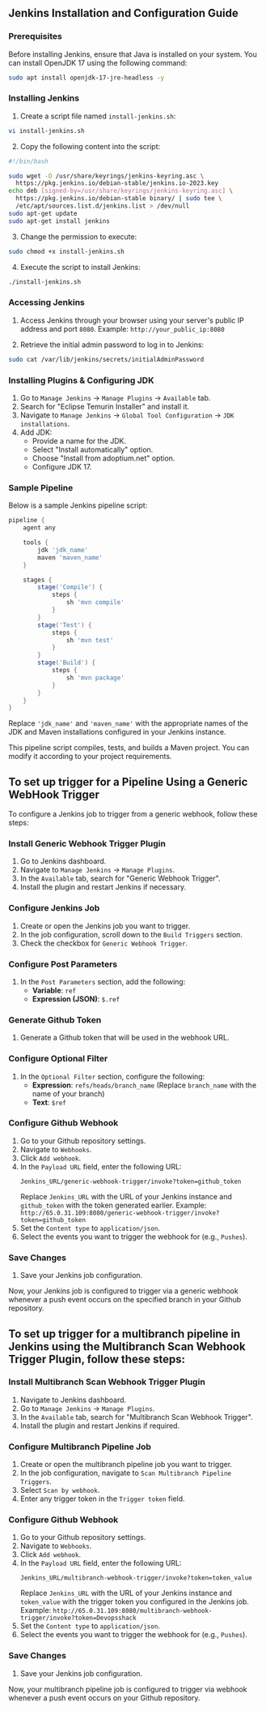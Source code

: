 ## Jenkins Installation and Configuration Guide

### Prerequisites
Before installing Jenkins, ensure that Java is installed on your system. You can install OpenJDK 17 using the following command:

```bash
sudo apt install openjdk-17-jre-headless -y
```

### Installing Jenkins
1. Create a script file named `install-jenkins.sh`:

```bash
vi install-jenkins.sh
```

2. Copy the following content into the script:

```bash
#!/bin/bash

sudo wget -O /usr/share/keyrings/jenkins-keyring.asc \
  https://pkg.jenkins.io/debian-stable/jenkins.io-2023.key
echo deb [signed-by=/usr/share/keyrings/jenkins-keyring.asc] \
  https://pkg.jenkins.io/debian-stable binary/ | sudo tee \
  /etc/apt/sources.list.d/jenkins.list > /dev/null
sudo apt-get update
sudo apt-get install jenkins
```

3. Change the permission to execute:

```bash
sudo chmod +x install-jenkins.sh
```

4. Execute the script to install Jenkins:

```bash
./install-jenkins.sh
```

### Accessing Jenkins
1. Access Jenkins through your browser using your server's public IP address and port `8080`.
   Example: `http://your_public_ip:8080`

2. Retrieve the initial admin password to log in to Jenkins:

```bash
sudo cat /var/lib/jenkins/secrets/initialAdminPassword
```

### Installing Plugins & Configuring JDK
1. Go to `Manage Jenkins` -> `Manage Plugins` -> `Available` tab.
2. Search for "Eclipse Temurin Installer" and install it.
3. Navigate to `Manage Jenkins` -> `Global Tool Configuration` -> `JDK installations`.
4. Add JDK:
   - Provide a name for the JDK.
   - Select "Install automatically" option.
   - Choose "Install from adoptium.net" option.
   - Configure JDK 17.

### Sample Pipeline
Below is a sample Jenkins pipeline script:

```groovy
pipeline {
    agent any

    tools {
        jdk 'jdk_name'
        maven 'maven_name'
    }

    stages {
        stage('Compile') {
            steps {
                sh 'mvn compile'
            }
        }
        stage('Test') {
            steps {
                sh 'mvn test'
            }
        }
        stage('Build') {
            steps {
                sh 'mvn package'
            }
        }
    }
}
```

Replace `'jdk_name'` and `'maven_name'` with the appropriate names of the JDK and Maven installations configured in your Jenkins instance.

This pipeline script compiles, tests, and builds a Maven project. You can modify it according to your project requirements.

## To set up trigger for a Pipeline Using a Generic WebHook Trigger
To configure a Jenkins job to trigger from a generic webhook, follow these steps:

### Install Generic Webhook Trigger Plugin
1. Go to Jenkins dashboard.
2. Navigate to `Manage Jenkins` -> `Manage Plugins`.
3. In the `Available` tab, search for "Generic Webhook Trigger".
4. Install the plugin and restart Jenkins if necessary.

### Configure Jenkins Job
1. Create or open the Jenkins job you want to trigger.
2. In the job configuration, scroll down to the `Build Triggers` section.
3. Check the checkbox for `Generic Webhook Trigger`.

### Configure Post Parameters
1. In the `Post Parameters` section, add the following:
   - **Variable**: `ref`
   - **Expression (JSON)**: `$.ref`

### Generate Github Token
1. Generate a Github token that will be used in the webhook URL.

### Configure Optional Filter
1. In the `Optional Filter` section, configure the following:
   - **Expression**: `refs/heads/branch_name` (Replace `branch_name` with the name of your branch)
   - **Text**: `$ref`

### Configure Github Webhook
1. Go to your Github repository settings.
2. Navigate to `Webhooks`.
3. Click `Add webhook`.
4. In the `Payload URL` field, enter the following URL:
   ```
   Jenkins_URL/generic-webhook-trigger/invoke?token=github_token
   ```
   Replace `Jenkins_URL` with the URL of your Jenkins instance and `github_token` with the token generated earlier.
   Example: `http://65.0.31.109:8080/generic-webhook-trigger/invoke?token=github_token`
5. Set the `Content type` to `application/json`.
6. Select the events you want to trigger the webhook for (e.g., `Pushes`).

### Save Changes
1. Save your Jenkins job configuration.

Now, your Jenkins job is configured to trigger via a generic webhook whenever a push event occurs on the specified branch in your Github repository.

## To set up trigger for a multibranch pipeline in Jenkins using the Multibranch Scan Webhook Trigger Plugin, follow these steps:

### Install Multibranch Scan Webhook Trigger Plugin
1. Navigate to Jenkins dashboard.
2. Go to `Manage Jenkins` -> `Manage Plugins`.
3. In the `Available` tab, search for "Multibranch Scan Webhook Trigger".
4. Install the plugin and restart Jenkins if required.

### Configure Multibranch Pipeline Job
1. Create or open the multibranch pipeline job you want to trigger.
2. In the job configuration, navigate to `Scan Multibranch Pipeline Triggers`.
3. Select `Scan by webhook`.
4. Enter any trigger token in the `Trigger token` field.

### Configure Github Webhook
1. Go to your Github repository settings.
2. Navigate to `Webhooks`.
3. Click `Add webhook`.
4. In the `Payload URL` field, enter the following URL:
   ```
   Jenkins_URL/multibranch-webhook-trigger/invoke?token=token_value
   ```
   Replace `Jenkins_URL` with the URL of your Jenkins instance and `token_value` with the trigger token you configured in the Jenkins job.
   Example: `http://65.0.31.109:8080/multibranch-webhook-trigger/invoke?token=Devopsshack`
5. Set the `Content type` to `application/json`.
6. Select the events you want to trigger the webhook for (e.g., `Pushes`).

### Save Changes
1. Save your Jenkins job configuration.

Now, your multibranch pipeline job is configured to trigger via webhook whenever a push event occurs on your Github repository.
